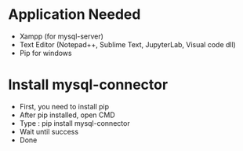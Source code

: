 # Application Needed
- Xampp (for mysql-server)
- Text Editor (Notepad++, Sublime Text, JupyterLab, Visual code dll)
- Pip for windows

# Install mysql-connector

- First, you need to install pip
- After pip installed, open CMD
- Type : pip install mysql-connector
- Wait until success
- Done


